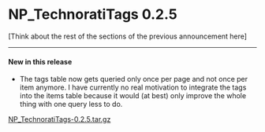 # NP_TechnoratiTags 0.2.5

[Think about the rest of the sections of the previous announcement here]

-------------------------------



<h4>New in this release</h4>

<ul>

<li>The tags table now gets queried only once per page and not once per item anymore. I have currently no real motivation to integrate the tags into the items table because it would (at best) only improve the whole thing with one query less to do.</li>

</ul>



<a href="http://www.zerokspot.com/uploads/NP_TechnoratiTags-0.2.5.tar.gz">NP_TechnoratiTags-0.2.5.tar.gz</a>